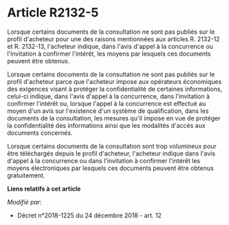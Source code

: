 # Article R2132-5

Lorsque certains documents de la consultation ne sont pas publiés sur le profil d'acheteur pour une des raisons mentionnées
aux articles R. 2132-12 et R. 2132-13, l'acheteur indique, dans l'avis d'appel à la concurrence ou l'invitation à confirmer
l'intérêt, les moyens par lesquels ces documents peuvent être obtenus.

Lorsque certains documents de la consultation ne sont pas publiés sur le profil d'acheteur parce que l'acheteur impose aux
opérateurs économiques des exigences visant à protéger la confidentialité de certaines informations, celui-ci indique, dans
l'avis d'appel à la concurrence, dans l'invitation à confirmer l'intérêt ou, lorsque l'appel à la concurrence est effectué au
moyen d'un avis sur l'existence d'un système de qualification, dans les documents de la consultation, les mesures qu'il
impose en vue de protéger la confidentialité des informations ainsi que les modalités d'accès aux documents concernés.

Lorsque certains documents de la consultation sont trop volumineux pour être téléchargés depuis le profil d'acheteur,
l'acheteur indique dans l'avis d'appel à la concurrence ou dans l'invitation à confirmer l'intérêt les moyens électroniques
par lesquels ces documents peuvent être obtenus gratuitement.

**Liens relatifs à cet article**

_Modifié par_:

  - Décret n°2018-1225 du 24 décembre 2018 - art. 12
